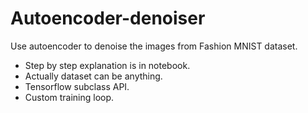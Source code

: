 # Autoencoder-denoiser
Use autoencoder to denoise the images from Fashion MNIST dataset.

* Step by step explanation is in notebook.
* Actually dataset can be anything.
* Tensorflow subclass API.
* Custom training loop.
